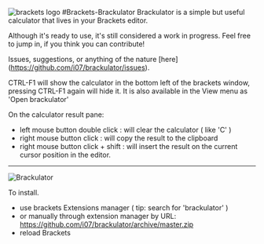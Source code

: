 ![brackets logo](https://cloud.githubusercontent.com/assets/6317005/12852935/6082a77a-cc29-11e5-910d-3947bcd2b535.png)
#Brackets-Brackulator
Brackulator is a simple but useful calculator that lives in your Brackets editor.

Although it's ready to use, it's still considered a work in progress. Feel free to jump in, if you think you can contribute!

Issues, suggestions, or anything of the nature [here] (https://github.com/i07/brackulator/issues).

CTRL-F1 will show the calculator in the bottom left of the brackets window, pressing CTRL-F1 again will hide it. It is also available in the View menu as 'Open brackulator'

On the calculator result pane:
- left mouse button double click : will clear the calculator ( like 'C' )
- right mouse button click : will copy the result to the clipboard
- right mouse button click + shift : will insert the result on the current cursor position in the editor.

***

![Brackulator](https://cloud.githubusercontent.com/assets/11914422/19394189/e1e649d0-922f-11e6-92a3-86494c17025f.png)

To install.

- use brackets Extensions manager ( tip: search for 'brackulator' )
- or manually through extension manager by URL: https://github.com/i07/brackulator/archive/master.zip
- reload Brackets
